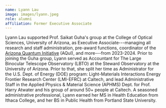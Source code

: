 ```yaml
---
name: Lyann Lau
image: images/lyann.jpeg
role: alumni
affiliation: Former Executive Associate
---
```


Lyann Lau supported Prof. Saikat Guha's group at the College of Optical Sciences, University of Arizona, as Executive Associate---managing all research and staff administration, pre-award functions, coordinator of the [Arizona Quantum Initiative](https://aqui.arizona.edu/) (AQuI), and more---from 2023-2024. Prior to joining the Guha group, Lyann served as Accountant for The Large Binocular Telescope Observatory (LBTO) at the Steward Observatory at the University of Arizona. Prior to that, she split her time as Administrator for the U.S. Dept. of Energy (DOE) program: Light-Materials Interactions Energy Frontier Research Center (LMI-EFRC) at Caltech, and lead Administrative Staff in the Applied Physics & Material Science (APHMS) Dept. for Prof. Harry Atwater and his group of around 50+ people at Caltech. A seasoned administrative professional, Lyann earned her MS in Health Education from Ithaca College, and her BS in Public Health from Portland State University.
